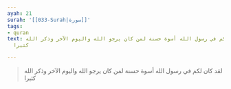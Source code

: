 ```yaml
---
ayah: 21
surah: '[[033-Surah|سورة]]'
tags:
- quran
text: لقد كان لكم في رسول الله أسوة حسنة لمن كان يرجو الله واليوم الآخر وذكر الله
  كثيرا

---
```

> لقد كان لكم في رسول الله أسوة حسنة لمن كان يرجو الله واليوم الآخر وذكر الله كثيرا
